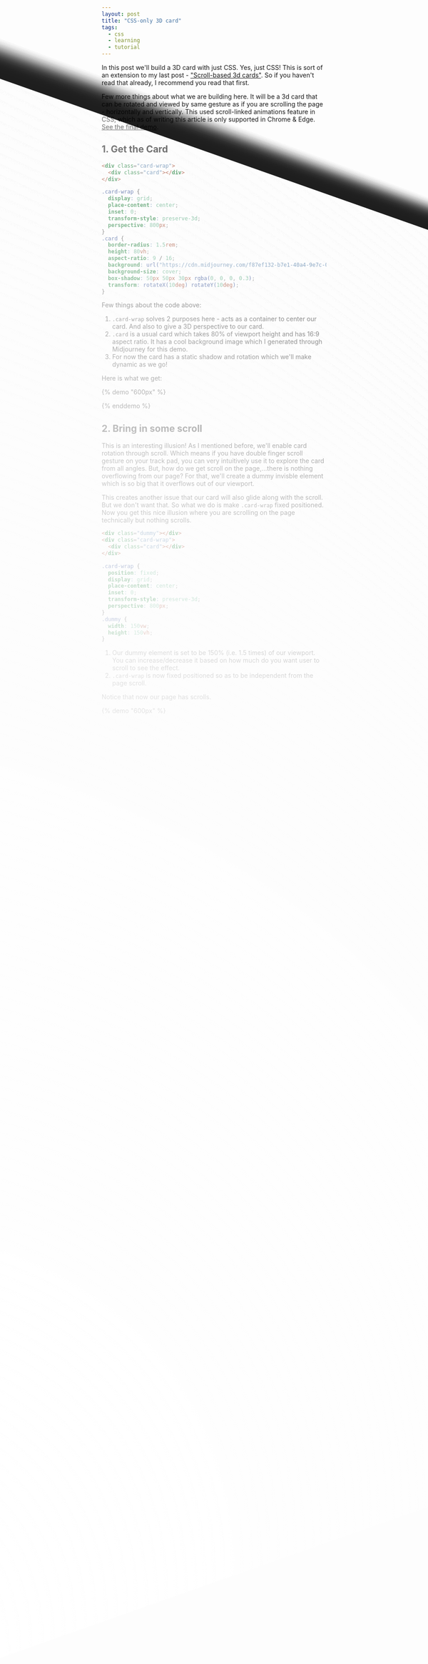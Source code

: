 ```yaml
---
layout: post
title: "CSS-only 3D card"
tags:
  - css
  - learning
  - tutorial
---
```


In this post we'll build a 3D card with just CSS. Yes, just CSS! This is sort of an extension to my last post - ["Scroll-based 3d cards"](/blog/scroll-based-3d-cards/). So if you haven't read that already, I recommend you read that first.

Few more things about what we are building here. It will be a 3d card that can be rotated and viewed by same gesture as if you are scrolling the page - horizontally and vertically. This used scroll-linked animations feature in CSS, which as of writing this article is only supported in Chrome & Edge. [See the final demo](#final-demo-🥳).

## 1. Get the Card

```html
<div class="card-wrap">
  <div class="card"></div>
</div>
```

```css
.card-wrap {
  display: grid;
  place-content: center;
  inset: 0;
  transform-style: preserve-3d;
  perspective: 800px;
}
.card {
  border-radius: 1.5rem;
  height: 80vh;
  aspect-ratio: 9 / 16;
  background: url("https://cdn.midjourney.com/f87ef132-b7e1-40a4-9e7c-0bf90e7e7724/0_3.png");
  background-size: cover;
  box-shadow: 50px 50px 30px rgba(0, 0, 0, 0.3);
  transform: rotateX(10deg) rotateY(10deg);
}
```

Few things about the code above:

1. `.card-wrap` solves 2 purposes here - acts as a container to center our card. And also to give a 3D perspective to our card.
2. `.card` is a usual card which takes 80% of viewport height and has 16:9 aspect ratio. It has a cool background image which I generated through Midjourney for this demo.
3. For now the card has a static shadow and rotation which we'll make dynamic as we go!

Here is what we get:

{% demo "600px" %}

<div class="card-wrap">
  <div class="card"></div>
</div>
<style>
.card-wrap {
  display: grid;
  place-content: center;
  inset: 0;
  transform-style: preserve-3d;
  perspective: 800px;
}
.card {
  border-radius: 1.5rem;
  height: 80vh;
  aspect-ratio: 9 / 16;
  background: url("https://cdn.midjourney.com/f87ef132-b7e1-40a4-9e7c-0bf90e7e7724/0_3.png");
  background-size: cover;
  box-shadow: 50px 50px 30px rgba(0, 0, 0, 0.3);
  transform: rotateX(10deg) rotateY(10deg);
}
</style>
{% enddemo %}

## 2. Bring in some scroll

This is an interesting illusion! As I mentioned before, we'll enable card rotation through scroll. Which means if you have double finger scroll gesture on your track pad, you can very intuitively use it to explore the card from all angles. But, how do we get scroll on the page,...there is nothing overflowing from our page? For that, we'll create a dummy invisble element which is so big that it overflows out of our viewport.

This creates another issue that our card will also glide along with the scroll. But we don't want that. So what we do is make `.card-wrap` fixed positioned. Now you get this nice illusion where you are scrolling on the page technically but nothing scrolls.

```html
<div class="dummy"></div>
<div class="card-wrap">
  <div class="card"></div>
</div>
```

```css
.card-wrap {
  position: fixed;
  display: grid;
  place-content: center;
  inset: 0;
  transform-style: preserve-3d;
  perspective: 800px;
}
.dummy {
  width: 150vw;
  height: 150vh;
}
```

1. Our dummy element is set to be 150% (i.e. 1.5 times) of our viewport. You can increase/decrease it based on how much do you want user to scroll to see the effect.
2. `.card-wrap` is now fixed positioned so as to be independent from the page scroll.

Notice that now our page has scrolls.

{% demo "600px" %}

<div class="dummy"></div>
<div class="card-wrap">
  <div class="card"></div>
</div>
<style>
.card-wrap {
  position: fixed;
  display: grid;
  place-content: center;
  inset: 0;
  transform-style: preserve-3d;
  perspective: 800px;
}
.dummy {
  width: 150vw;
  height: 150vh;
}
.card {
  border-radius: 1.5rem;
  height: 80vh;
  aspect-ratio: 9 / 16;
  background: url("https://cdn.midjourney.com/f87ef132-b7e1-40a4-9e7c-0bf90e7e7724/0_3.png");
  background-size: cover;
  box-shadow: 50px 50px 30px rgba(0, 0, 0, 0.3);
  transform: rotateX(10deg) rotateY(10deg);
}
</style>
{% enddemo %}

## 3. Rotate card as we scroll

It's time to use some scroll-linked animation to rotate our card. Again, to get a recap, you can [go through my previous post about scroll-linked animations](/blog/scroll-based-3d-cards/).

We'll have the card rotated from `-10deg` to `10deg` on x and y axes as we scroll, similar to how we did in the 3d card carousel.

```css
:root {
  --rotation: 10deg;
}
.card {
  animation: rotate-x linear, rotate-y linear;
  animation-timeline: scroll(root inline), scroll(root block);
}
@keyframes rotate-x {
  from {
    transform: rotateX(var(--rotation));
  }
  to {
    transform: rotateX(calc(var(--rotation) * -1));
  }
}
@keyframes rotate-y {
  from {
    transform: rotateX(calc(var(--rotation) * -1));
  }
  to {
    transform: rotateX(var(--rotation));
  }
}
```

1. `rotate-x` & `rotate-y` are 2 animations that rotate from -10deg to 10deg respectively.
2. We add 2 animations on the card. Note how we also assign 2 different animation timelines because we want to attach the `rotate-x` animation with y-direction scroll and `rotate-y` animation with x-direction scroll.
3. Another thing different from the previous blog post is that we are not creating a named scroll here. Another shortcut to attach animation timeline to scroll is using the `scroll` function. `root` inside `scroll` simply means we are referring to document's root scroll.
4. Notice how x rotation goes from positive to negative while y rotation is opposite? This is just to make the rotation direction consistent with the scroll direction.

Except that this doesn't work as expected! Try for yourself and observe how it behaves:

{% demo "600px" %}

<div class="dummy"></div>
<div class="card-wrap">
  <div class="card"></div>
</div>
<style>
  :root {
  --rotation: 10deg;
}
.card-wrap {
  position: fixed;
  display: grid;
  place-content: center;
  inset: 0;
  transform-style: preserve-3d;
  perspective: 800px;
}
.dummy {
  width: 150vw;
  height: 150vh;
}
.card {
  border-radius: 1.5rem;
  height: 80vh;
  aspect-ratio: 9 / 16;
  background: url("https://cdn.midjourney.com/f87ef132-b7e1-40a4-9e7c-0bf90e7e7724/0_3.png");
  background-size: cover;
  box-shadow: 50px 50px 30px rgba(0, 0, 0, 0.3);
  animation: rotate-x linear, rotate-y linear;
  animation-timeline: scroll(root inline), scroll(root block);
}
@keyframes rotate-x {
  from {
    transform: rotateX(var(--rotation));
  }
  to {
    transform: rotateX(calc(var(--rotation) * -1));
  }
}
@keyframes rotate-y {
  from {
    transform: rotateX(calc(var(--rotation) * -1));
  }
  to {
    transform: rotateX(var(--rotation));
  }
}
</style>
{% enddemo %}

The card rotates nicely as you scroll vertically. But horizontal scroll doesn't affect the card's rotation. Do you see what's wrong? Hint: It's the 2 keyframe animations.

The issue is - both animations modify the `transform` property of the card. So one overrides other. Since `rotate-y` is set after `rotate-x` on the card in the `animation` property, vertical scroll works. Let's fix this issue next.

## 4. Making both rotations work

It's clear that our animations can't simply work on the `transform` property since one overrides other. One solution here is to have each animation only work on a particular axis rotation. But there are no `rotateX` or `rotateY` properties in CSS. Custom properties to the rescue! When the property we want isn't there, we can create our own custom properties.

```css
.card {
  transform: rotateX(var(--ry)) rotateY(var(--rx));
  animation: rotate-x linear, rotate-y linear;
  animation-timeline: scroll(root inline), scroll(root block);
}
@property --rx {
  syntax: "<angle>";
  initial-value: 0deg;
  inherits: false;
}
@property --ry {
  syntax: "<angle>";
  initial-value: 0deg;
  inherits: false;
}
@keyframes rotate-x {
  0% {
    --rx: var(--rotation);
  }
  100% {
    --rx: calc(var(--rotation) * -1);
  }
}
@keyframes rotate-y {
  0% {
    --ry: calc(var(--rotation) * -1);
  }
  100% {
    --ry: var(--rotation);
  }
}
```

1. Our keyframe animations now modify `--rx` and `--ry` custom properties now.
2. Custom properties by default are non-animatable. Unless we define what kind of value they can contain, through the `@property` rule. We define our custom properties to be of type `<angle>`.
3. Our card uses the 2 custom properties as `transform: rotateX(var(--ry)) rotateY(var(--rx))`.

{% demo "600px" %}

<div class="dummy"></div>
<div class="card-wrap">
  <div class="card"></div>
</div>
<style>
  :root {
  --rotation: 10deg;
}
  .card-wrap {
  position: fixed;
  display: grid;
  place-content: center;
  inset: 0;
  transform-style: preserve-3d;
  perspective: 800px;
}
.dummy {
  width: 150vw;
  height: 150vh;
}
.card {
  border-radius: 1.5rem;
  height: 80vh;
  aspect-ratio: 9 / 16;
  background: url("https://cdn.midjourney.com/f87ef132-b7e1-40a4-9e7c-0bf90e7e7724/0_3.png");
  background-size: cover;
  box-shadow: 50px 50px 30px rgba(0, 0, 0, 0.3);
  transform: rotateX(var(--ry)) rotateY(var(--rx));
  animation: rotate-x linear, rotate-y linear;
  animation-timeline: scroll(root inline), scroll(root block);
}

@property --rx {
syntax: "<angle>";
initial-value: 0deg;
inherits: false;
}
@property --ry {
syntax: "<angle>";
initial-value: 0deg;
inherits: false;
}
@keyframes rotate-x {
0% {
--rx: var(--rotation);
}
100% {
--rx: calc(var(--rotation) \* -1);
}
}
@keyframes rotate-y {
0% {
--ry: calc(var(--rotation) \* -1);
}
100% {
--ry: var(--rotation);
}
}
</style>
{% enddemo %}

## 5. Make shadows dynamic

```css
:root {
  --shadow-length: 50px;
}
.card {
  box-shadow: var(--shadow-x) var(--shadow-y) 30px rgba(0, 0, 0, 0.3);
  transform: rotateX(var(--ry)) rotateY(var(--rx));
  animation: rotate-x linear, rotate-y linear, shadow-x linear, shadow-y linear;
  animation-timeline: scroll(root inline), scroll(root block), scroll(
      root inline
    ), scroll(root block);
}
/* other animations */
@property --shadow-x {
  syntax: "<length>";
  initial-value: 0px;
  inherits: false;
}
@keyframes shadow-x {
  0% {
    --shadow-x: calc(-1 * var(--shadow-length));
  }
  100% {
    --shadow-x: var(--shadow-length);
  }
}
@property --shadow-y {
  syntax: "<length>";
  initial-value: 0px;
  inherits: false;
}
@keyframes shadow-y {
  0% {
    --shadow-y: calc(-1 * var(--shadow-length));
  }
  100% {
    --shadow-y: var(--shadow-length);
  }
}
```

More or less similar to how we added rotation on both axes, we add 2 shadow animations for x and y direction. Our card is looking pretty 3D now:

{% demo "600px" %}

<div class="dummy"></div>
<div class="card-wrap">
  <div class="card"></div>
</div>
<style>
  :root {
  --rotation: 10deg;
  --shadow-length: 50px;
}
.card-wrap {
  position: fixed;
  display: grid;
  place-content: center;
  inset: 0;
  transform-style: preserve-3d;
  perspective: 800px;
}
.dummy {
  width: 150vw;
  height: 150vh;
}
.card {
  border-radius: 1.5rem;
  height: 80vh;
  aspect-ratio: 9 / 16;
  background: url("https://cdn.midjourney.com/f87ef132-b7e1-40a4-9e7c-0bf90e7e7724/0_3.png");
  background-size: cover;
  box-shadow: var(--shadow-x) var(--shadow-y) 30px rgba(0, 0, 0, 0.3);
  transform: rotateX(var(--ry)) rotateY(var(--rx));
  animation: rotate-x linear, rotate-y linear, shadow-x linear, shadow-y linear;
  animation-timeline: scroll(root inline), scroll(root block),
    scroll(root inline), scroll(root block);
}

@property --rx {
syntax: "<angle>";
initial-value: 0deg;
inherits: false;
}
@property --ry {
syntax: "<angle>";
initial-value: 0deg;
inherits: false;
}

@keyframes rotate-x {
0% {
--rx: var(--rotation);
}
100% {
--rx: calc(var(--rotation) \* -1);
}
}
@keyframes rotate-y {
0% {
--ry: calc(var(--rotation) \* -1);
}
100% {
--ry: var(--rotation);
}
}

@property --shadow-x {
syntax: "<length>";
initial-value: 0px;
inherits: false;
}
@keyframes shadow-x {
0% {
--shadow-x: calc(-1 \* var(--shadow-length));
}
100% {
--shadow-x: var(--shadow-length);
}
}
@property --shadow-y {
syntax: "<length>";
initial-value: 0px;
inherits: false;
}
@keyframes shadow-y {
0% {
--shadow-y: calc(-1 \* var(--shadow-length));
}
100% {
--shadow-y: var(--shadow-length);
}
}
</style>
{% enddemo %}

## 6. Icing - Shine ✨

There is one final effect we can add to make our card real 3D - a shine! We create the shine through a `radial-gradient` over the card's current background image. We also move that shine across the card as it rotates.

```css
.card {
  ...
  background: radial-gradient(
      circle at var(--shine-x) var(--shine-y),
      #fffa 40px,
      #0000
    ),
    url("https://cdn.midjourney.com/f87ef132-b7e1-40a4-9e7c-0bf90e7e7724/0_3.png");
  ...
  animation: rotate-y linear, shadow-y linear, rotate-x linear, shadow-x linear,
    anim-shine-x linear, anim-shine-y linear;
  animation-timeline: scroll(root), scroll(root), scroll(root inline), scroll(root inline),
    scroll(root inline), scroll(root);
}
/* other animations */
@property --shine-x {
  syntax: "<percentage>";
  initial-value: 0%;
  inherits: false;
}
@property --shine-y {
  syntax: "<percentage>";
  initial-value: 0%;
  inherits: false;
}
@keyframes anim-shine-x {
  0% {
    --shine-x: 0%;
  }
  100% {
    --shine-x: 100%;
  }
}
@keyframes anim-shine-y {
  0% {
    --shine-y: 100%;
  }
  100% {
    --shine-y: 0%;
  }
}
```

The shine is a circle created with `radial-gradient` from transparent white to complete transparent and whose center keeps on moving through the custom variables.

### Final demo 🥳

{% demo "600px" %}

<div class="dummy"></div>
<div class="card-wrap">
  <div class="card"></div>
</div>
<style>
  :root {
      --rotation: 10deg;
      --shadow-length: 50px;
    }
    ::-webkit-scrollbar,
    ::-webkit-scrollbar-thumb,
    ::-webkit-scrollbar-track,
    ::-webkit-scrollbar-corner {
      /*background: transparent;*/
    }
    .card-wrap {
      position: fixed;
      display: grid;
      place-content: center;
      inset: 0;
      transform-style: preserve-3d;
      perspective: 800px;
    }
    .card {
      border-radius: 1.5rem;
      height: 80vh;
      aspect-ratio: 9 / 16;
      background: radial-gradient(
          circle at var(--shine-x) var(--shine-y),
          #fffa 40px,
          #0000
        ),
        url("https://cdn.midjourney.com/f87ef132-b7e1-40a4-9e7c-0bf90e7e7724/0_3.png");
      background-size: cover;
      box-shadow: var(--shadow-x) var(--shadow-y) 30px rgba(0, 0, 0, 0.3);
      transform: rotateX(var(--ry)) rotateY(var(--rx));
      animation: rotate-y linear, shadow-y linear, rotate-x linear,
        shadow-x linear, anim-shine-x linear, anim-shine-y linear;
      animation-timeline: scroll(root), scroll(root), scroll(root inline),
        scroll(root inline), scroll(root inline), scroll(root);
    }
    .dummy {
      width: 150vw;
      height: 150vh;
    }
    @property --rx {
      syntax: "<angle>";
      initial-value: 0deg;
      inherits: false;
    }
    @property --ry {
      syntax: "<angle>";
      initial-value: 0deg;
      inherits: false;
    }
 
    @keyframes rotate-x {
    0% {
    --rx: var(--rotation);
    }
    100% {
    --rx: calc(var(--rotation) \* -1);
    }
    }
    @keyframes rotate-y {
    0% {
    --ry: calc(var(--rotation) \* -1);
    }
    100% {
    --ry: var(--rotation);
    }
    }
    @property --shadow-y {
      syntax: "<length>";
      initial-value: 0px;
      inherits: false;
    }
    @keyframes shadow-y {
      0% {
        --shadow-y: calc(-1 * var(--shadow-length));
      }
      100% {
        --shadow-y: var(--shadow-length);
      }
    }
    @property --shadow-x {
      syntax: "<length>";
      initial-value: 0px;
      inherits: false;
    }
    @keyframes shadow-x {
      0% {
        --shadow-x: var(--shadow-length);
      }
      100% {
        --shadow-x: calc(-1 * var(--shadow-length));
      }
    }
    @property --shine-x {
      syntax: "<percentage>";
      initial-value: 0%;
      inherits: false;
    }
    @property --shine-y {
      syntax: "<percentage>";
      initial-value: 0%;
      inherits: false;
    }
    @keyframes anim-shine-x {
      0% {
        --shine-x: 0%;
      }
      100% {
        --shine-x: 100%;
      }
    }
    @keyframes anim-shine-y {
      0% {
        --shine-y: 100%;
      }
      100% {
        --shine-y: 0%;
      }
    }
</style>
{% enddemo %}

<div class="d-f jc-c">
<a href="https://webmaker.app/app/?html=%3Cdiv%20class%3D%22dummy%22%3E%3C%2Fdiv%3E%0A%3Cdiv%20class%3D%22card-wrap%22%3E%0A%20%20%3Cdiv%20class%3D%22card%22%3E%3C%2Fdiv%3E%0A%3C%2Fdiv%3E&css=%3Aroot%20%7B--rotation%3A%2010deg%3B--shadow-length%3A%2050px%3B%7D.card-wrap%20%7Bposition%3A%20fixed%3Bdisplay%3A%20grid%3Bplace-content%3A%20center%3Binset%3A%200%3Btransform-style%3A%20preserve-3d%3Bperspective%3A%20800px%3B%7D.card%20%7Bborder-radius%3A%201.5rem%3Bheight%3A%2080vh%3Baspect-ratio%3A%209%20%2F%2016%3Bbackground%3A%20radial-gradient(circle%20at%20var(--shine-x)%20var(--shine-y)%2C%23fffa%2040px%2C%230000)%2Curl(%22https%3A%2F%2Fcdn.midjourney.com%2Ff87ef132-b7e1-40a4-9e7c-0bf90e7e7724%2F0_3.png%22)%3Bbackground-size%3A%20cover%3Bbox-shadow%3A%20var(--shadow-x)%20var(--shadow-y)%2030px%20rgba(0%2C%200%2C%200%2C%200.3)%3Btransform%3A%20rotateX(var(--ry))%20rotateY(var(--rx))%3Banimation%3A%20rotate-y%20linear%2C%20shadow-y%20linear%2C%20rotate-x%20linear%2Cshadow-x%20linear%2C%20anim-shine-x%20linear%2C%20anim-shine-y%20linear%3Banimation-timeline%3A%20scroll(root)%2C%20scroll(root)%2C%20scroll(root%20inline)%2Cscroll(root%20inline)%2C%20scroll(root%20inline)%2C%20scroll(root)%3B%7D.dummy%20%7Bwidth%3A%20150vw%3Bheight%3A%20150vh%3B%7D%40property%20--rx%20%7Bsyntax%3A%20%22%3Cangle%3E%22%3Binitial-value%3A%200deg%3Binherits%3A%20false%3B%7D%40property%20--ry%20%7Bsyntax%3A%20%22%3Cangle%3E%22%3Binitial-value%3A%200deg%3Binherits%3A%20false%3B%7D%40keyframes%20rotate-x%20%7B0%25%20%7B--rx%3A%20var(--rotation)%3B%7D100%25%20%7B--rx%3A%20calc(var(--rotation)%20*%20-1)%3B%7D%7D%40keyframes%20rotate-y%20%7B0%25%20%7B--ry%3A%20calc(var(--rotation)%20*%20-1)%3B%7D100%25%20%7B--ry%3A%20var(--rotation)%3B%7D%7D%40property%20--shadow-y%20%7Bsyntax%3A%20%22%3Clength%3E%22%3Binitial-value%3A%200px%3Binherits%3A%20false%3B%7D%40keyframes%20shadow-y%20%7B0%25%20%7B--shadow-y%3A%20calc(-1%20*%20var(--shadow-length))%3B%7D100%25%20%7B--shadow-y%3A%20var(--shadow-length)%3B%7D%7D%40property%20--shadow-x%20%7Bsyntax%3A%20%22%3Clength%3E%22%3Binitial-value%3A%200px%3Binherits%3A%20false%3B%7D%40keyframes%20shadow-x%20%7B0%25%20%7B--shadow-x%3A%20var(--shadow-length)%3B%7D100%25%20%7B--shadow-x%3A%20calc(-1%20*%20var(--shadow-length))%3B%7D%7D%40property%20--shine-x%20%7Bsyntax%3A%20%22%3Cpercentage%3E%22%3Binitial-value%3A%200%25%3Binherits%3A%20false%3B%7D%40property%20--shine-y%20%7Bsyntax%3A%20%22%3Cpercentage%3E%22%3Binitial-value%3A%200%25%3Binherits%3A%20false%3B%7D%40keyframes%20anim-shine-x%20%7B0%25%20%7B--shine-x%3A%200%25%3B%7D100%25%20%7B--shine-x%3A%20100%25%3B%7D%7D%40keyframes%20anim-shine-y%20%7B0%25%20%7B--shine-y%3A%20100%25%3B%7D100%25%20%7B--shine-y%3A%200%25%3B%7D%7D">See demo with code in Web Maker</a>
</div>

This illusion works best on a mobile where scrolling is much more easy and intuitive. One improvement that can be done for mobile (or for trackpad supported devices) is hiding the scrollbars, which makes the whole effect more seamless.

```css
::-webkit-scrollbar,
::-webkit-scrollbar-thumb,
::-webkit-scrollbar-track,
::-webkit-scrollbar-corner {
  background: transparent;
}
```

If you enjoyed reading this, do share!
